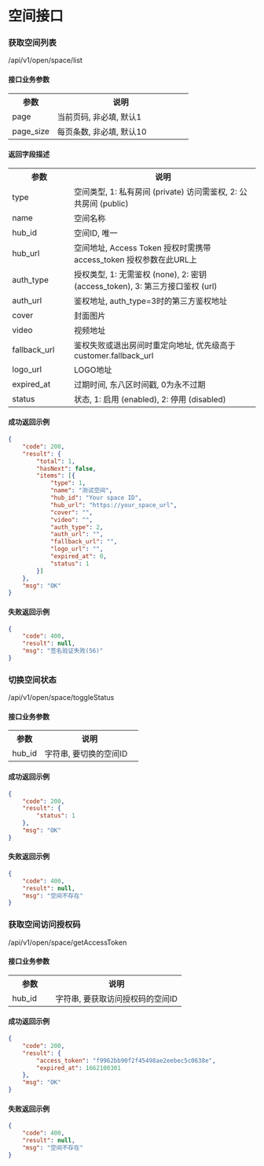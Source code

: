 # 空间接口

### 获取空间列表
/api/v1/open/space/list

#### 接口业务参数
<table width="100%">
    <tr>
      <th width="25%">参数</th>
      <th>说明</th>
    </tr>
    <tr>
      <td>page</td>
      <td>当前页码, 非必填, 默认1</td>
    </tr>
    <tr>
      <td>page_size</td>
      <td>每页条数, 非必填, 默认10</td>
    </tr>
</table>

#### 返回字段描述
<table width="100%">
    <tr>
      <th width="25%">参数</th>
      <th>说明</th>
    </tr>
    <tr>
      <td>type</td>
      <td>空间类型, 1: 私有房间 (private) 访问需鉴权, 2: 公共房间 (public)</td>
    </tr>
    <tr>
      <td>name</td>
      <td>空间名称</td>
    </tr>
    <tr>
      <td>hub_id</td>
      <td>空间ID, 唯一</td>
    </tr>
    <tr>
      <td>hub_url</td>
      <td>空间地址, Access Token 授权时需携带 access_token 授权参数在此URL上</td>
    </tr>
    <tr>
      <td>auth_type</td>
      <td>授权类型, 1: 无需鉴权 (none), 2: 密钥 (access_token), 3: 第三方接口鉴权 (url)</td>
    </tr>
    <tr>
      <td>auth_url</td>
      <td>鉴权地址, auth_type=3时的第三方鉴权地址</td>
    </tr>
    <tr>
      <td>cover</td>
      <td>封面图片</td>
    </tr>
    <tr>
      <td>video</td>
      <td>视频地址</td>
    </tr>
    <tr>
      <td>fallback_url</td>
      <td>鉴权失败或退出房间时重定向地址, 优先级高于 customer.fallback_url</td>
    </tr>
    <tr>
      <td>logo_url</td>
      <td>LOGO地址</td>
    </tr>
    <tr>
      <td>expired_at</td>
      <td>过期时间, 东八区时间戳, 0为永不过期</td>
    </tr>
    <tr>
      <td>status</td>
      <td>状态, 1: 启用 (enabled), 2: 停用 (disabled)</td>
    </tr>
</table>

#### 成功返回示例

```json
{
    "code": 200,
    "result": {
        "total": 1,
        "hasNext": false,
        "items": [{
            "type": 1,
            "name": "测试空间",
            "hub_id": "Your space ID",
            "hub_url": "https://your_space_url",
            "cover": "",
            "video": "",
            "auth_type": 2,
            "auth_url": "",
            "fallback_url": "",
            "logo_url": "",
            "expired_at": 0,
            "status": 1
        }]
    },
    "msg": "OK"
}
```

#### 失败返回示例

```json
{
    "code": 400,
    "result": null,
    "msg": "签名验证失败(56)"
}
```

### 切换空间状态
/api/v1/open/space/toggleStatus

#### 接口业务参数
<table width="100%">
    <tr>
      <th width="25%">参数</th>
      <th>说明</th>
    </tr>
    <tr>
      <td>hub_id</td>
      <td>字符串, 要切换的空间ID</td>
    </tr>
</table>

#### 成功返回示例

```json
{
    "code": 200,
    "result": {
        "status": 1
    },
    "msg": "OK"
}
```

#### 失败返回示例
```json
{
    "code": 400,
    "result": null,
    "msg": "空间不存在"
}
```

### 获取空间访问授权码
/api/v1/open/space/getAccessToken

#### 接口业务参数
<table width="100%">
    <tr>
      <th width="25%">参数</th>
      <th>说明</th>
    </tr>
    <tr>
      <td>hub_id</td>
      <td>字符串, 要获取访问授权码的空间ID</td>
    </tr>
</table>

#### 成功返回示例

```json
{
    "code": 200,
    "result": {
        "access_token": "f9962bb90f2f45498ae2eebec5c0638e",
        "expired_at": 1662100301
    },
    "msg": "OK"
}
```

#### 失败返回示例
```json
{
    "code": 400,
    "result": null,
    "msg": "空间不存在"
}
```
